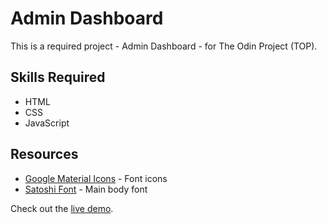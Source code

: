 # Admin Dashboard
This is a required project - Admin Dashboard - for The Odin Project (TOP).

## Skills Required
- HTML
- CSS
- JavaScript

## Resources
- [Google Material Icons](https://fonts.google.com/icons) - Font icons
- [Satoshi Font](https://www.fontshare.com/fonts/satoshi) - Main body font

Check out the [live demo](https://sjdumas.github.io/admin-dashboard).

